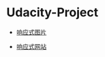# Udacity-Project

* [响应式图片](https://linxuedong.github.io/Udacity-Project/Responsive-Image/)

* [响应式网站](https://linxuedong.github.io/Udacity-Project/Full-Stack-Responsive-Exercise/)
